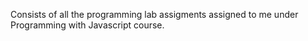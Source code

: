 Consists of all the programming lab assigments assigned to me under Programming with Javascript course.
